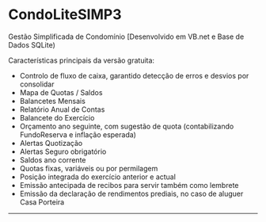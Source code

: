 # CondoLiteSIMP3
Gestão Simplificada de Condomínio
[Desenvolvido em VB.net e Base de Dados SQLite)

Características principais da versão gratuita:
* Controlo de fluxo de caixa, garantido detecção de erros e desvios por consolidar
* Mapa de Quotas / Saldos
* Balancetes Mensais
* Relatório Anual de Contas
* Balancete do Exercício
* Orçamento ano seguinte, com sugestão de quota (contabilizando FundoReserva e inflação esperada)
* Alertas Quotização
* Alertas Seguro obrigatório
* Saldos ano corrente
* Quotas fixas, variáveis ou por permilagem
* Posição integrada do exercício anterior e actual
* Emissão antecipada de recibos para servir também como lembrete
* Emissão da declaração de rendimentos prediais, no caso de aluguer Casa Porteira
_____________________________________________________________________________
